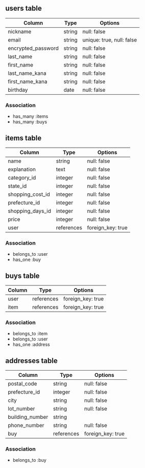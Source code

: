 ## users table

| Column             | Type                | Options                   |
|--------------------|---------------------|---------------------------|
| nickname           | string              | null: false               |
| email              | string              | unique: true, null: false |
| encrypted_password | string              | null: false               |
| last_name          | string              | null: false               |
| first_name         | string              | null: false               |
| last_name_kana     | string              | null: false               |
| first_name_kana    | string              | null: false               |
| birthday           | date                | null: false               |


### Association

* has_many :items
* has_many :buys

## items table

| Column                              | Type       | Options           |
|-------------------------------------|------------|-------------------|
| name                                | string     | null: false       |
| explanation                         | text       | null: false       |
| category_id                         | integer    | null: false       |
| state_id                            | integer    | null: false       |
| shopping_cost_id                    | integer    | null: false       |
| prefecture_id                       | integer    | null: false       |
| shopping_days_id                    | integer    | null: false       |
| price                               | integer    | null: false       |
| user                                | references | foreign_key: true |

### Association

- belongs_to :user
- has_one :buy

## buys table

| Column            | Type       | Options           |
|-------------------|------------|-------------------|
| user              | references | foreign_key: true |
| item              | references | foreign_key: true |

### Association

- belongs_to :item
- belongs_to :user
- has_one :address


## addresses table

| Column            | Type       | Options           |
|-------------------|------------|-------------------|
| postal_code       | string     | null: false       |
| prefecture_id     | integer    | null: false       |
| city              | string     | null: false       |
| lot_number        | string     | null: false       |
| building_number   | string     |                   |
| phone_number      | string     | null: false       |
| buy               | references | foreign_key: true |

### Association

- belongs_to :buy